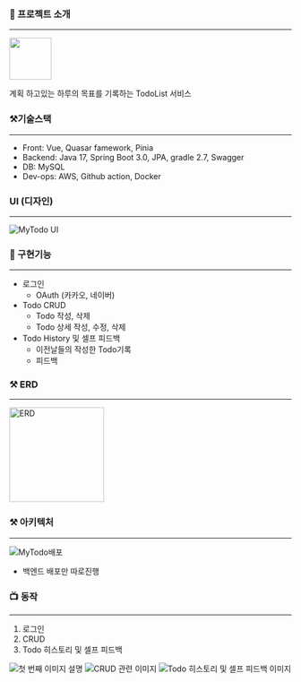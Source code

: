 ### 📌 프로젝트 소개

---

<img src="https://github.com/SangWoon123/Todo/assets/100204926/8655ff6e-1cd8-435e-87d0-3aa3e41e660a" width="75" height="75">

계획 하고있는 하루의 목표를 기록하는 TodoList 서비스

### ⚒️기술스택

---

-   Front: Vue, Quasar famework, Pinia
-   Backend: Java 17, Spring Boot 3.0, JPA, gradle 2.7, Swagger
-   DB: MySQL
-   Dev-ops: AWS, Github action, Docker

### UI (디자인)

---

![MyTodo UI](https://github.com/SangWoon123/Todo/assets/100204926/e0acc37f-fd4c-461e-a080-4d146106fb8d)

### 📌 구현기능

---

-   로그인
    -   OAuth (카카오, 네이버)
-   Todo CRUD
    -   Todo 작성, 삭제
    -   Todo 상세 작성, 수정, 삭제
-   Todo History 및 셀프 피드백
    -   이전날들의 작성한 Todo기록
    -   피드백

### ⚒️ ERD

---

<img width="169" alt="ERD" src="https://github.com/SangWoon123/Todo/assets/100204926/441c2766-e93e-40a8-a519-612d3a524c20">

### ⚒️ 아키텍처

---

![MyTodo배포](https://github.com/SangWoon123/Todo/assets/100204926/04c9eddc-9801-49ee-833c-b0f07bd353b2)


-   백엔드 배포만 따로진행

### 📺 동작

---

1. 로그인
2. CRUD
3. Todo 히스토리 및 셀프 피드백

![첫 번째 이미지 설명](https://github.com/SangWoon123/Todo/assets/100204926/2f6a6045-c02d-42c7-89f4-9c1f1f51d128) 
![CRUD 관련 이미지](https://github.com/SangWoon123/Todo/assets/100204926/f4207687-073a-46e8-8f43-c26e97dbf913) 
![Todo 히스토리 및 셀프 피드백 이미지](https://github.com/SangWoon123/Todo/assets/100204926/fd954640-651a-430a-a908-6e1c80f78e1f) 
